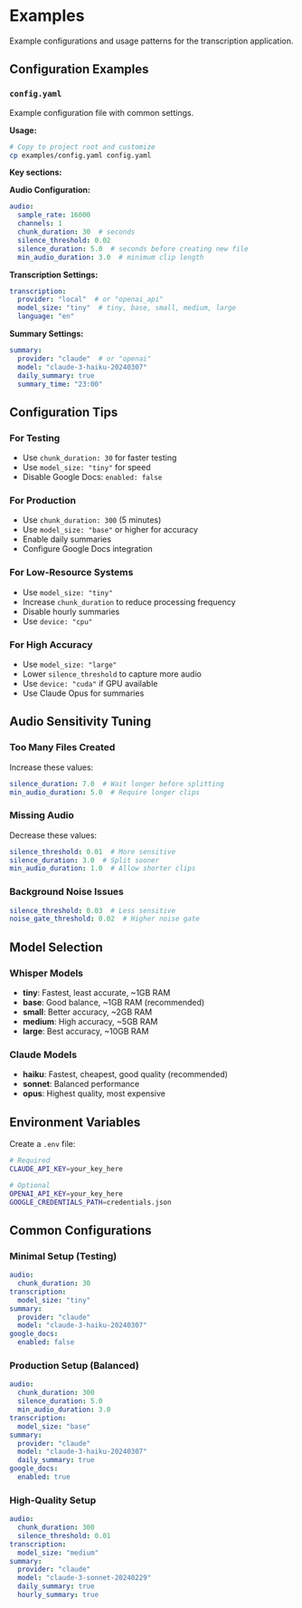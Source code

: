 # Examples

Example configurations and usage patterns for the transcription application.

## Configuration Examples

### `config.yaml`
Example configuration file with common settings.

**Usage:**
```bash
# Copy to project root and customize
cp examples/config.yaml config.yaml
```

**Key sections:**

**Audio Configuration:**
```yaml
audio:
  sample_rate: 16000
  channels: 1
  chunk_duration: 30  # seconds
  silence_threshold: 0.02
  silence_duration: 5.0  # seconds before creating new file
  min_audio_duration: 3.0  # minimum clip length
```

**Transcription Settings:**
```yaml
transcription:
  provider: "local"  # or "openai_api"
  model_size: "tiny"  # tiny, base, small, medium, large
  language: "en"
```

**Summary Settings:**
```yaml
summary:
  provider: "claude"  # or "openai"
  model: "claude-3-haiku-20240307"
  daily_summary: true
  summary_time: "23:00"
```

## Configuration Tips

### For Testing
- Use `chunk_duration: 30` for faster testing
- Use `model_size: "tiny"` for speed
- Disable Google Docs: `enabled: false`

### For Production
- Use `chunk_duration: 300` (5 minutes)
- Use `model_size: "base"` or higher for accuracy
- Enable daily summaries
- Configure Google Docs integration

### For Low-Resource Systems
- Use `model_size: "tiny"`
- Increase `chunk_duration` to reduce processing frequency
- Disable hourly summaries
- Use `device: "cpu"`

### For High Accuracy
- Use `model_size: "large"`
- Lower `silence_threshold` to capture more audio
- Use `device: "cuda"` if GPU available
- Use Claude Opus for summaries

## Audio Sensitivity Tuning

### Too Many Files Created
Increase these values:
```yaml
silence_duration: 7.0  # Wait longer before splitting
min_audio_duration: 5.0  # Require longer clips
```

### Missing Audio
Decrease these values:
```yaml
silence_threshold: 0.01  # More sensitive
silence_duration: 3.0  # Split sooner
min_audio_duration: 1.0  # Allow shorter clips
```

### Background Noise Issues
```yaml
silence_threshold: 0.03  # Less sensitive
noise_gate_threshold: 0.02  # Higher noise gate
```

## Model Selection

### Whisper Models
- **tiny**: Fastest, least accurate, ~1GB RAM
- **base**: Good balance, ~1GB RAM (recommended)
- **small**: Better accuracy, ~2GB RAM
- **medium**: High accuracy, ~5GB RAM
- **large**: Best accuracy, ~10GB RAM

### Claude Models
- **haiku**: Fastest, cheapest, good quality (recommended)
- **sonnet**: Balanced performance
- **opus**: Highest quality, most expensive

## Environment Variables

Create a `.env` file:
```bash
# Required
CLAUDE_API_KEY=your_key_here

# Optional
OPENAI_API_KEY=your_key_here
GOOGLE_CREDENTIALS_PATH=credentials.json
```

## Common Configurations

### Minimal Setup (Testing)
```yaml
audio:
  chunk_duration: 30
transcription:
  model_size: "tiny"
summary:
  provider: "claude"
  model: "claude-3-haiku-20240307"
google_docs:
  enabled: false
```

### Production Setup (Balanced)
```yaml
audio:
  chunk_duration: 300
  silence_duration: 5.0
  min_audio_duration: 3.0
transcription:
  model_size: "base"
summary:
  provider: "claude"
  model: "claude-3-haiku-20240307"
  daily_summary: true
google_docs:
  enabled: true
```

### High-Quality Setup
```yaml
audio:
  chunk_duration: 300
  silence_threshold: 0.01
transcription:
  model_size: "medium"
summary:
  provider: "claude"
  model: "claude-3-sonnet-20240229"
  daily_summary: true
  hourly_summary: true
```
